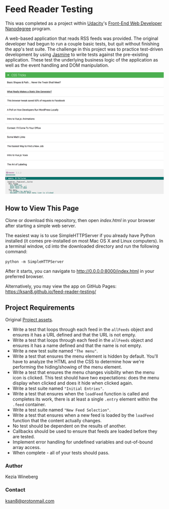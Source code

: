 # Feed Reader Testing
This was completed as a project within [Udacity](https://www.udacity.com/)'s  [Front-End Web Developer Nanodegree](https://www.udacity.com/course/front-end-web-developer-nanodegree--nd001?v=fe1) program.

A web-based application that reads RSS feeds was provided. The original developer had begun to run a couple basic tests, but quit without finishing the app's test suite. The challenge in this project was to practice test-driven development by using [Jasmine](http://jasmine.github.io/) to write tests against the pre-existing application. These test the underlying business logic of the application as well as the event handling and DOM manipulation.

![Feed Reader screenshot](./feed-reader-screenshot.png)

## How to View This Page
Clone or download this repository, then open _index.html_ in your browser after starting a simple web server.

The easiest way is to use SimpleHTTPServer if you already have Python installed (it comes pre-installed on most Mac OS X and Linux computers). In a terminal window, cd into the downloaded directory and run the following command:

`python -m SimpleHTTPServer`

After it starts, you can navigate to http://0.0.0.0:8000/index.html in your preferred browser.

Alternatively, you may view the app on GitHub Pages: https://ksan8.github.io/feed-reader-testing/

## Project Requirements

Original [Project assets](http://github.com/udacity/frontend-nanodegree-feedreader).

* Write a test that loops through each feed in the `allFeeds` object and ensures it has a URL defined and that the URL is not empty.
* Write a test that loops through each feed in the `allFeeds` object and ensures it has a name defined and that the name is not empty.
* Write a new test suite named `"The menu"`.
* Write a test that ensures the menu element is hidden by default. You'll have to analyze the HTML and the CSS to determine how we're performing the hiding/showing of the menu element.
* Write a test that ensures the menu changes visibility when the menu icon is clicked. This test should have two expectations: does the menu display when clicked and does it hide when clicked again.
* Write a test suite named `"Initial Entries"`.
* Write a test that ensures when the `loadFeed` function is called and completes its work, there is at least a single `.entry` element within the `.feed` container.
* Write a test suite named `"New Feed Selection"`.
* Write a test that ensures when a new feed is loaded by the `loadFeed` function that the content actually changes.
* No test should be dependent on the results of another.
* Callbacks should be used to ensure that feeds are loaded before they are tested.
* Implement error handling for undefined variables and out-of-bound array access.
* When complete - all of your tests should pass.

### Author
Kezia Wineberg

### Contact
ksan8@protonmail.com
